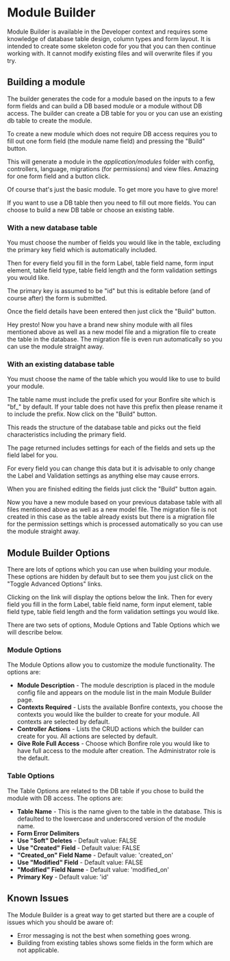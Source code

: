 # Module Builder

Module Builder is available in the Developer context and requires some knowledge of database table design, column types and form layout. It is intended to create some skeleton code for you that you can then continue working with. It cannot modify existing files and will overwrite files if you try.

## Building a module

The builder generates the code for a module based on the inputs to a few form fields and can build a DB based module or a module without DB access.  The builder can create a DB table for you or you can use an existing db table to create the module.

To create a new module which does not require DB access requires you to fill out one form field (the module name field) and pressing the "Build" button.

This will generate a module in the *application/modules* folder with config, controllers, language, migrations (for permissions) and view files.  Amazing for one form field and a button click.

Of course that's just the basic module.  To get more you have to give more!

If you want to use a DB table then you need to fill out more fields.  You can choose to build a new DB table or choose an existing table.

<a name="new-db-table"></a>
### With a new database table

You must choose the number of fields you would like in the table, excluding the primary key field which is automatically included.

Then for every field you fill in the form Label, table field name, form input element, table field type, table field length and the form validation settings you would like.

The primary key is assumed to be "id" but this is editable before (and of course after) the form is submitted.

Once the field details have been entered then just click the "Build" button.

Hey presto! Now you have a brand new shiny module with all files mentioned above as well as a new model file and a migration file to create the table in the database.  The migration file is even run automatically so you can use the module straight away.

### With an existing database table

You must choose the name of the table which you would like to use to build your module.

The table name must include the prefix used for your Bonfire site which is "bf_" by default. If your table does not have this prefix then please rename it to include the prefix. Now click on the "Build" button.

This  reads the structure of the database table and picks out the field characteristics including the primary field.

The page returned includes settings for each of the fields and sets up the field label for you.

For every field you can change this data but it is advisable to only change the Label and Validation settings as anything else may cause errors.


When you are finished editing the fields just click the "Build" button again.

Now you have a new module based on your previous database table with all files mentioned above as well as a new model file.  The migration file is not created in this case as the table already exists but there is a migration file for the permission settings which is processed automatically so you can use the module straight away.


## Module Builder Options

There are lots of options which you can use when building your module.  These options are hidden by default but to see them you just click on the "Toggle Advanced Options" links.

Clicking on the link will display the options below the link. Then for every field you fill in the form Label, table field name, form input element, table field type, table field length and the form validation settings you would like.

There are two sets of options, Module Options and Table Options which we will describe below.

<a name="module-options"></a>
### Module Options

The Module Options allow you to customize the module functionality.  The options are:

* **Module Description** - The module description is placed in the module config file and appears on the module list in the main Module Builder page.
* **Contexts Required** - Lists the available Bonfire contexts, you choose the contexts you would like the builder to create for your module. All contexts are selected by default.
* **Controller Actions** - Lists the CRUD actions which the builder can create for you. All actions are selected by default.
* **Give Role Full Access** - Choose which Bonfire role you would like to have full access to the module after creation.  The Administrator role is the default.


<a name="table-options"></a>
### Table Options

The Table Options are related to the DB table if you chose to build the module with DB access. The options are:

* **Table Name** - This is the name given to the table in the database. This is defaulted to the lowercase and underscored version of the module name.
* **Form Error Delimiters**
* **Use "Soft" Deletes** - Default value: FALSE
* **Use "Created" Field** - Default value: FALSE
* **"Created_on" Field Name** - Default value: 'created_on'
* **Use "Modified" Field** - Default value: FALSE
* **"Modified" Field Name** - Default value: 'modified_on'
* **Primary Key** - Default value: 'id'

<a name="known-issues"></a>
## Known Issues

The Module Builder is a great way to get started but there are a couple of issues which you should be aware of:

* Error messaging is not the best when something goes wrong.
* Building from existing tables shows some fields in the form which are not applicable.
